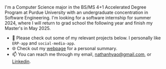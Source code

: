 I'm a Computer Science major in the BS/MS 4+1 Accelerated Degree Program at Purdue University with an undergraduate concentration in Software Engineering. I'm looking for a software internship for summer 2024, where I will return to grad school the following year and finish my Master's in May 2025.
- 👀 Please check out some of my relevant projects below. I personally like `ERP-app` and `social-media-app`.
- 🌐 Check out my [webpage](https://nathanhyao.github.io/) for a personal summary.
- 📫 You can reach me through my email, [nathanhyao@gmail.com](nathanhyao@gmail.com), or [Linkedin](https://www.linkedin.com/in/nhyao/).

<!---
nathanhyao/nathanhyao is a ✨ special ✨ repository because its `README.md` (this file) appears on your GitHub profile.
You can click the Preview link to take a look at your changes.

- 👋 Hi, I’m Nathan Yao, undergrad CS student @ Purdue University, Bachelor's 2020-2024.
- 👀 I’m interested in creating meaningful software. Drawing and painting on the side.
- 🌱 I’m currently learning web development and game development, exploring career paths.
- 🔎 I’m looking for summer software internships.
- 📫 How to reach me: [nathanhyao@gmail.com](nathanhyao@gmail.com), [Linkedin](https://www.linkedin.com/in/nhyao/).
--->
